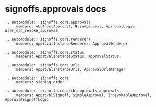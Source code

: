 # signoffs.approvals docs

[//]: # (Collects documentation for all signoffs imports in signoffs.approvals)

```{eval-rst}
.. automodule:: signoffs.core.approvals
    :members: AbstractApproval, BaseApproval, ApprovalLogic, user_can_revoke_approval

.. automodule:: signoffs.core.renderers
    :members: ApprovalInstanceRenderer, ApprovalRenderer

.. automodule:: signoffs.core.status
    :members: ApprovalInstanceStatus, ApprovalStatus

.. automodule:: signoffs.core.urls
    :members: ApprovalInstanceUrls, ApprovalUrlsManager

.. automodule:: signoffs.core
    :members: signing_order

.. automodule:: signoffs.contrib.approvals.approvals
    :members: ApprovalSignoff, SimpleApproval, IrrevokableApproval, ApprovalSignoffLogic
```

